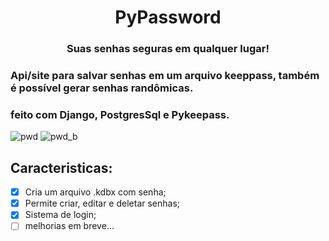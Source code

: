 <h1 align="center"> PyPassword</h1>
<h3 align="center"> Suas senhas seguras em qualquer lugar!</h3>



### Api/site para salvar senhas em um arquivo keeppass, também é possível gerar senhas randômicas.
### feito com Django, PostgresSql e Pykeepass.


![pwd](https://user-images.githubusercontent.com/12895974/207674398-408859ca-39d6-4ffd-8dd5-e14c039267d9.png)
![pwd_b](https://user-images.githubusercontent.com/12895974/207674411-2ff5b52d-4d19-4a0c-b40c-b915f8acea5c.png)


## Caracteristicas:
- [x] Cria um arquivo .kdbx com senha;
- [x] Permite criar, editar e deletar senhas;
- [x] Sistema de login;
- [ ] melhorias em breve...
